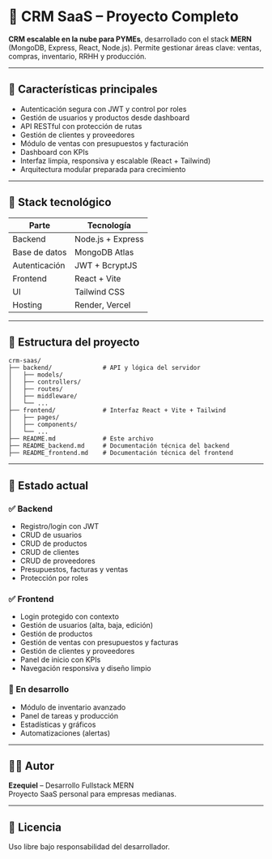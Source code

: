 
# 🚀 CRM SaaS – Proyecto Completo

**CRM escalable en la nube para PYMEs**, desarrollado con el stack **MERN** (MongoDB, Express, React, Node.js). Permite gestionar áreas clave: ventas, compras, inventario, RRHH y producción.

---

## 📌 Características principales

- Autenticación segura con JWT y control por roles
- Gestión de usuarios y productos desde dashboard
- API RESTful con protección de rutas
- Gestión de clientes y proveedores
- Módulo de ventas con presupuestos y facturación
- Dashboard con KPIs
- Interfaz limpia, responsiva y escalable (React + Tailwind)
- Arquitectura modular preparada para crecimiento

---

## 🧱 Stack tecnológico

| Parte         | Tecnología         |
|---------------|--------------------|
| Backend       | Node.js + Express  |
| Base de datos | MongoDB Atlas      |
| Autenticación | JWT + BcryptJS     |
| Frontend      | React + Vite       |
| UI            | Tailwind CSS       |
| Hosting       | Render, Vercel     |

---

## 📁 Estructura del proyecto

```
crm-saas/
├── backend/              # API y lógica del servidor
│   ├── models/
│   ├── controllers/
│   ├── routes/
│   ├── middleware/
│   └── ...
├── frontend/             # Interfaz React + Vite + Tailwind
│   ├── pages/
│   ├── components/
│   └── ...
├── README.md             # Este archivo
├── README_backend.md     # Documentación técnica del backend
├── README_frontend.md    # Documentación técnica del frontend
```

---

## 🚦 Estado actual

### ✅ Backend
- Registro/login con JWT
- CRUD de usuarios
- CRUD de productos
- CRUD de clientes
- CRUD de proveedores
- Presupuestos, facturas y ventas
- Protección por roles

### ✅ Frontend
- Login protegido con contexto
- Gestión de usuarios (alta, baja, edición)
- Gestión de productos
- Gestión de ventas con presupuestos y facturas
- Gestión de clientes y proveedores
- Panel de inicio con KPIs
- Navegación responsiva y diseño limpio

### 🧩 En desarrollo
- Módulo de inventario avanzado
- Panel de tareas y producción
- Estadísticas y gráficos
- Automatizaciones (alertas)

---

## 🧑‍💻 Autor

**Ezequiel** – Desarrollo Fullstack MERN  
Proyecto SaaS personal para empresas medianas.

---

## 📄 Licencia

Uso libre bajo responsabilidad del desarrollador.
